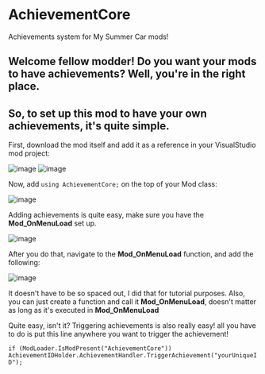 # AchievementCore
Achievements system for My Summer Car mods!

## Welcome fellow modder! Do you want your mods to have achievements? Well, you're in the right place.
## So, to set up this mod to have your own achievements, it's quite simple.
First, download the mod itself and add it as a reference in your VisualStudio mod project:

![image](https://github.com/Komornikk/AchievementCore/assets/96838205/89446a63-8547-44b4-9d70-bdd392971964)
![image](https://github.com/Komornikk/AchievementCore/assets/96838205/203b60db-e9c0-46cf-a6ac-0ef5bc504159)

Now, add `using AchievementCore;` on the top of your Mod class:

![image](https://github.com/Komornikk/AchievementCore/assets/96838205/bef09c1b-3707-4243-b20c-5421be2c2ae3)

Adding achievements is quite easy, make sure you have the **Mod_OnMenuLoad** set up.

![image](https://github.com/Komornikk/AchievementCore/assets/96838205/a5afeb3e-b6b6-470a-8448-cd267f2eb4ab)

After you do that, navigate to the **Mod_OnMenuLoad** function, and add the following:

![image](https://github.com/Komornikk/AchievementCore/assets/96838205/5e96edcc-fcda-4b3b-be52-f258275b9487)

It doesn't have to be so spaced out, I did that for tutorial purposes. Also, you can just create a function and call it **Mod_OnMenuLoad**, doesn't matter as long as it's executed in **Mod_OnMenuLoad**

Quite easy, isn't it? Triggering achievements is also really easy! all you have to do is put this line anywhere you want to trigger the achievement!

`if (ModLoader.IsModPresent("AchievementCore")) AchievementIDHolder.AchievementHandler.TriggerAchievement("yourUniqueID");`

